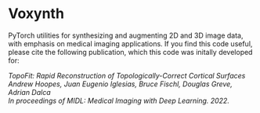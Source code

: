 # Voxynth

PyTorch utilities for synthesizing and augmenting 2D and 3D image data, with emphasis on medical imaging applications. If you find this code useful, please cite the following publication, which this code was initally developed for:

*TopoFit: Rapid Reconstruction of Topologically-Correct Cortical Surfaces*<BR>
*Andrew Hoopes, Juan Eugenio Iglesias, Bruce Fischl, Douglas Greve, Adrian Dalca*<BR>
*In proceedings of MIDL: Medical Imaging with Deep Learning. 2022.*
